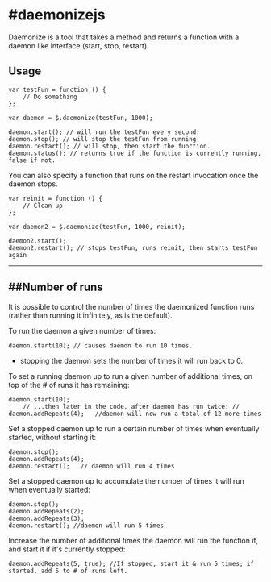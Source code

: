 #daemonizejs
===========

Daemonize is a tool that takes a method and returns a function with a daemon like interface (start, stop, restart).

Usage
-----

	var testFun = function () {
		// Do something
	};

	var daemon = $.daemonize(testFun, 1000);

	daemon.start(); // will run the testFun every second.
	daemon.stop(); // will stop the testFun from running.
	daemon.restart(); // will stop, then start the function.
	daemon.status(); // returns true if the function is currently running, false if not.

You can also specify a function that runs on the restart invocation once the daemon stops.

	var reinit = function () {
		// Clean up
	};

	var daemon2 = $.daemonize(testFun, 1000, reinit);

	daemon2.start();
	daemon2.restart(); // stops testFun, runs reinit, then starts testFun again

--------------
##Number of runs
--------------
It is possible to control the number of times the daemonized function runs (rather than running it infinitely, as is the default).

To run the daemon a given number of times:

	daemon.start(10); // causes daemon to run 10 times.

- stopping the daemon sets the number of times it will run back to 0.

To set a running daemon up to run a given number of additional times, on top of the # of runs it has remaining:

	daemon.start(10);
		// ...then later in the code, after daemon has run twice: //
	daemon.addRepeats(4); 	//daemon will now run a total of 12 more times


Set a stopped daemon up to run a certain number of times when eventually started, without starting it:

	daemon.stop();
	daemon.addRepeats(4);
	daemon.restart();	// daemon will run 4 times

	
Set a stopped daemon up to accumulate the number of times it will run when eventually started:

	daemon.stop();
	daemon.addRepeats(2);
	daemon.addRepeats(3);
	daemon.restart(); //daemon will run 5 times

Increase the number of additional times the daemon will run the function if, and start it if it's currently stopped:

	daemon.addRepeats(5, true); //If stopped, start it & run 5 times; if started, add 5 to # of runs left.
